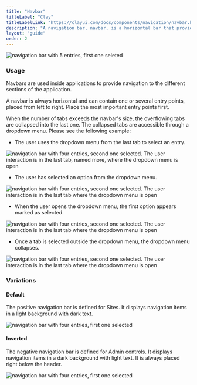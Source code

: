 ```yaml
---
title: "Navbar"
titleLabel: "Clay"
titleLabelLink: "https://clayui.com/docs/components/navigation/navbar.html"
description: "A navigation bar, navbar, is a horizontal bar that provides several access points to different parts of a system."
layout: "guide"
order: 2
---
```

![navigation bar with 5 entries, first one seleted](../../../images/Navbar.jpg)

### Usage

Navbars are used inside applications to provide navigation to the different sections of the application.

A navbar is always horizontal and can contain one or several entry points, placed from left to right. Place the most important entry points first.

When the number of tabs exceeds the navbar's size, the overflowing tabs are collapsed into the last one. The collapsed tabs are accessible through a dropdown menu. Please see the following example:

* The user uses the dropdown menu from the last tab to select an entry.

![navigation bar with four entries, second one selected. The user interaction is in the last tab, named more, where the dropdown menu is open](../../../images/NavbarSecondSelectedDropMenuOpen.jpg)

* The user has selected an option from the dropdown menu.

![navigation bar with four entries, second one selected. The user interaction is in the last tab where the dropdown menu is open](../../../images/NavbarLastSelected.jpg)

* When the user opens the dropdown menu, the first option appears marked as selected.

![navigation bar with four entries, second one selected. The user interaction is in the last tab where the dropdown menu is open](../../../images/NavbarLastSelectedDropMenuOpen.jpg)

* Once a tab is selected outside the dropdown menu, the dropdown menu collapses.

![navigation bar with four entries, second one selected. The user interaction is in the last tab where the dropdown menu is open](../../../images/NavbarDropdown.jpg)

### Variations

#### Default

The positive navigation bar is defined for Sites. It displays navigation items in a light background with dark text.

![navigation bar with four entries, first one selected](../../../images/NavbarPositive.jpg)

#### Inverted

The negative navigation bar is defined for Admin controls. It displays navigation items in a dark background with light text. It is always placed right below the header.

![navigation bar with four entries, first one selected](../../../images/Navbar.jpg)